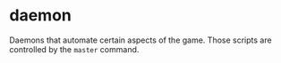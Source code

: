 # daemon

Daemons that automate certain aspects of the game. Those scripts are controlled by the `master` command.
